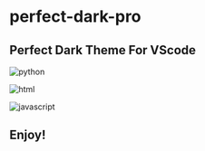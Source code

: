 # perfect-dark-pro

## Perfect Dark Theme For VScode

![python](/python.png)


![html](/html.png)


![javascript](/javascript.png)

## Enjoy!
